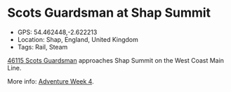 # Scots Guardsman at Shap Summit

- GPS: 54.462448,-2.622213
- Location: Shap, England, United Kingdom
- Tags: Rail, Steam

[46115 Scots Guardsman](https://www.railwaytouring.net/46115-scots-guardsman) approaches Shap Summit on the West Coast Main Line.

More info: [Adventure Week 4](./2023-01-30-adventure-week-4).
